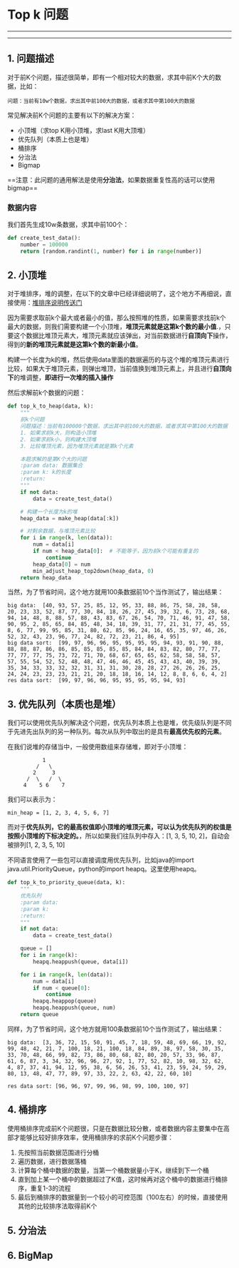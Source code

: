 # Top k 问题
---
---
## 1. 问题描述
对于前K个问题，描述很简单，即有一个相对较大的数据，求其中前K个大的数据，比如：
```linux
问题：当前有10w个数据，求出其中前100大的数据，或者求其中第100大的数据
```
常见解决前K个问题的主要有以下的解决方案：
- 小顶堆（求top K用小顶堆，求last K用大顶堆）
- 优先队列（本质上也是堆）
- 桶排序
- 分治法
- Bigmap


==注意：此问题的通用解法是使用**分治法**，如果数据重复性高的话可以使用bigmap==

### 数据内容
我们首先生成10w条数据，求其中前100个：
```python
def create_test_data():
    number = 100000
    return [random.randint(1, number) for i in range(number)]
```

## 2. 小顶堆
对于堆排序，堆的调整，在以下的文章中已经详细说明了，这个地方不再细说，直接使用：[堆排序说明传送门](https://blog.csdn.net/aninstein/article/details/110282314)

因为需要求取前k个最大或者最小的值，那么按照堆的性质，如果需要求找前k个最大的数据，则我们需要构建一个小顶堆，**堆顶元素就是这第k个数的最小值**.，只要这个数据比堆顶元素大，堆顶元素就应该弹出，对当前数据进行**自顶向下**操作，得到的**新的堆顶元素就是这第k个数的新最小值**。
 
构建一个长度为k的堆，然后使用data里面的数据遍历的与这个堆的堆顶元素进行比较，如果大于堆顶元素，则弹出堆顶，当前值换到堆顶元素上，并且进行**自顶向下**的堆调整，**即进行一次堆的插入操作**

然后求解前k个数据的问题：
```python
def top_k_to_heap(data, k):
    """
    前k个问题
    问题描述：当前有100000个数据，求出其中前100大的数据，或者求其中第100大的数据
    1. 如果求前k大，则构造小顶堆
    2. 如果求前k小，则构建大顶堆
    3. 比较堆顶元素，因为堆顶元素就是第k个元素

    本题求解的是第K个大的问题
    :param data: 数据集合
    :param k: k的长度
    :return:
    """
    if not data:
        data = create_test_data()

    # 构建一个长度为k的堆
    heap_data = make_heap(data[:k])

    # 对剩余数据，与堆顶元素比较
    for i in range(k, len(data)):
        num = data[i]
        if num < heap_data[0]:  # 不能等于，因为前k个可能有重复的
            continue
        heap_data[0] = num
        min_adjust_heap_top2down(heap_data, 0)
    return heap_data
```
当然，为了节省时间，这个地方就用100条数据前10个当作测试了，输出结果：
```linux
big data:  [40, 93, 57, 25, 85, 12, 95, 33, 88, 86, 75, 58, 28, 58, 20, 23, 33, 52, 87, 77, 30, 84, 18, 26, 27, 45, 39, 32, 6, 73, 28, 68, 94, 14, 48, 8, 88, 57, 88, 43, 83, 67, 26, 54, 70, 71, 46, 91, 47, 58, 90, 95, 2, 85, 65, 84, 85, 48, 34, 18, 39, 31, 77, 21, 31, 77, 45, 55, 8, 6, 77, 99, 95, 85, 31, 80, 62, 85, 96, 24, 16, 65, 35, 97, 46, 26, 52, 32, 43, 23, 96, 77, 24, 82, 72, 23, 21, 86, 4, 95]
big data sort:  [99, 97, 96, 96, 95, 95, 95, 95, 94, 93, 91, 90, 88, 88, 88, 87, 86, 86, 85, 85, 85, 85, 85, 84, 84, 83, 82, 80, 77, 77, 77, 77, 77, 75, 73, 72, 71, 70, 68, 67, 65, 65, 62, 58, 58, 58, 57, 57, 55, 54, 52, 52, 48, 48, 47, 46, 46, 45, 45, 43, 43, 40, 39, 39, 35, 34, 33, 33, 32, 32, 31, 31, 31, 30, 28, 28, 27, 26, 26, 26, 25, 24, 24, 23, 23, 23, 21, 21, 20, 18, 18, 16, 14, 12, 8, 8, 6, 6, 4, 2]
res data sort:  [99, 97, 96, 96, 95, 95, 95, 95, 94, 93]
```

## 3. 优先队列（本质也是堆）
我们可以使用优先队列解决这个问题，优先队列本质上也是堆，优先级队列是不同于先进先出队列的另一种队列。每次从队列中取出的是具有**最高优先权的元素**。

在我们说堆的存储当中，一般使用数组来存储堆，即对于小顶堆：
```
           1
         /   \
        2     3
      /  \   /  \
     4    5 6    7     
```
我们可以表示为：
```
min_heap = [1, 2, 3, 4, 5, 6, 7]
```
而对于**优先队列，它的最高权值即小顶堆的堆顶元素，可以认为优先队列的权值是按照小顶堆的下标决定的。**，所以如果我们往队列中存入：[1, 3, 5, 10, 2]，自动会被排列[1, 2, 3, 5, 10]

不同语言使用了一些包可以直接调度用优先队列，比如java的import java.util.PriorityQueue，python的import heapq。这里使用heapq。
```python
def top_k_to_priority_queue(data, k):
    """
    优先队列
    :param data:
    :param k:
    :return:
    """
    if not data:
        data = create_test_data()

    queue = []
    for i in range(k):
        heapq.heappush(queue, data[i])

    for i in range(k, len(data)):
        num = data[i]
        if num < queue[0]:
            continue
        heapq.heappop(queue)
        heapq.heappush(queue, num)
    return queue
```
同样，为了节省时间，这个地方就用100条数据前10个当作测试了，输出结果：
```linux
big data:  [3, 36, 72, 15, 50, 91, 45, 7, 18, 59, 48, 69, 66, 19, 92, 99, 48, 42, 21, 7, 100, 18, 21, 100, 18, 84, 89, 38, 97, 58, 30, 35, 33, 70, 48, 66, 99, 82, 73, 86, 80, 68, 82, 80, 20, 57, 33, 96, 87, 61, 6, 87, 3, 34, 32, 96, 96, 27, 92, 1, 77, 52, 82, 10, 98, 32, 62, 4, 87, 37, 41, 94, 12, 95, 38, 6, 56, 26, 53, 41, 23, 59, 24, 59, 29, 80, 13, 48, 47, 77, 89, 97, 33, 22, 2, 63, 42, 22, 60, 10]

res data sort: [96, 96, 97, 99, 96, 98, 99, 100, 100, 97]
```

## 4. 桶排序
使用桶排序完成前K个问题很，只是在数据比较分散，或者数据内容主要集中在高部才能够比较好排序效率，使用桶排序的求前K个问题步骤：
1. 先按照当前数据范围进行分桶
2. 遍历数据，进行数据落桶
3. 计算每个桶中数据的数量，当第一个桶数据量小于K，继续到下一个桶
4. 直到加上某一个桶中的数据超过了K值，这时候再对这个桶中的数据进行桶排序，重复1-3的流程
5. 最后到桶排序的数据量到一个较小的可控范围（100左右）的时候，直接使用其他的比较排序法取得前K个

## 5. 分治法
## 6. BigMap